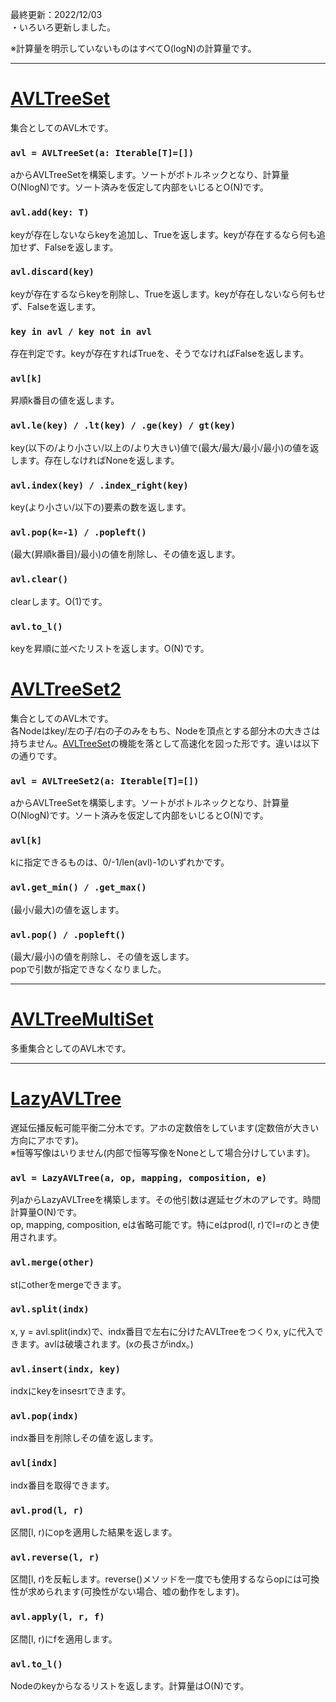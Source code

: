 最終更新：2022/12/03  
・いろいろ更新しました。

※計算量を明示していないものはすべてO(logN)の計算量です。


_____
# [AVLTreeSet](https://github.com/titanium-22/Library/blob/main/BST/AVLTree/AVLTreeSet.py)
集合としてのAVL木です。

### ```avl = AVLTreeSet(a: Iterable[T]=[])```
aからAVLTreeSetを構築します。ソートがボトルネックとなり、計算量O(NlogN)です。ソート済みを仮定して内部をいじるとO(N)です。

### ```avl.add(key: T)```
keyが存在しないならkeyを追加し、Trueを返します。keyが存在するなら何も追加せず、Falseを返します。

### ```avl.discard(key)```
keyが存在するならkeyを削除し、Trueを返します。keyが存在しないなら何もせず、Falseを返します。

### ```key in avl / key not in avl```
存在判定です。keyが存在すればTrueを、そうでなければFalseを返します。

### ```avl[k]```
昇順k番目の値を返します。

### ```avl.le(key) / .lt(key) / .ge(key) / gt(key)```
key(以下の/より小さい/以上の/より大きい)値で(最大/最大/最小/最小)の値を返します。存在しなければNoneを返します。

### ```avl.index(key) / .index_right(key)```
key(より小さい/以下の)要素の数を返します。

### ```avl.pop(k=-1) / .popleft()```
(最大(昇順k番目)/最小)の値を削除し、その値を返します。

### ```avl.clear()```
clearします。O(1)です。

### ```avl.to_l()```
keyを昇順に並べたリストを返します。O(N)です。

# [AVLTreeSet2](https://github.com/titanium-22/Library/blob/main/BST/AVLTree/AVLTreeSet2.py)
集合としてのAVL木です。  
各Nodeはkey/左の子/右の子のみをもち、Nodeを頂点とする部分木の大きさは持ちません。[AVLTreeSet](https://github.com/titanium-22/Library/blob/main/BST/AVLTree/AVLTreeSet.py)の機能を落として高速化を図った形です。違いは以下の通りです。

### ```avl = AVLTreeSet2(a: Iterable[T]=[])```
aからAVLTreeSetを構築します。ソートがボトルネックとなり、計算量O(NlogN)です。ソート済みを仮定して内部をいじるとO(N)です。

### ```avl[k]```
kに指定できるものは、0/-1/len(avl)-1のいずれかです。

### ```avl.get_min() / .get_max()```
(最小/最大)の値を返します。

### ```avl.pop() / .popleft()```
(最大/最小)の値を削除し、その値を返します。  
popで引数が指定できなくなりました。



_____
# [AVLTreeMultiSet](https://github.com/titanium-22/Library/blob/main/BST/AVLTree/AVLTreeMultiSet.py)
多重集合としてのAVL木です。


_____
# [LazyAVLTree](https://github.com/titanium-22/Library/blob/main/BST/AVLTree/LazyAVLTree.py)
遅延伝播反転可能平衡二分木です。アホの定数倍をしています(定数倍が大きい方向にアホです)。  
※恒等写像はいりません(内部で恒等写像をNoneとして場合分けしています)。

### ```avl = LazyAVLTree(a, op, mapping, composition, e)```
列aからLazyAVLTreeを構築します。その他引数は遅延セグ木のアレです。時間計算量O(N)です。  
op, mapping, composition, eは省略可能です。特にeはprod(l, r)でl=rのとき使用されます。

### ```avl.merge(other)```
stにotherをmergeできます。

### ```avl.split(indx)```
x, y = avl.split(indx)で、indx番目で左右に分けたAVLTreeをつくりx, yに代入できます。avlは破壊されます。(xの長さがindx。)

### ```avl.insert(indx, key)```
indxにkeyをinsesrtできます。

### ```avl.pop(indx)```
indx番目を削除しその値を返します。

### ```avl[indx]```
indx番目を取得できます。

### ```avl.prod(l, r)```
区間[l, r)にopを適用した結果を返します。

### ```avl.reverse(l, r)```
区間[l, r)を反転します。reverse()メソッドを一度でも使用するならopには可換性が求められます(可換性がない場合、嘘の動作をします)。

### ```avl.apply(l, r, f)```
区間[l, r)にfを適用します。

### ```avl.to_l()```
Nodeのkeyからなるリストを返します。計算量はO(N)です。
